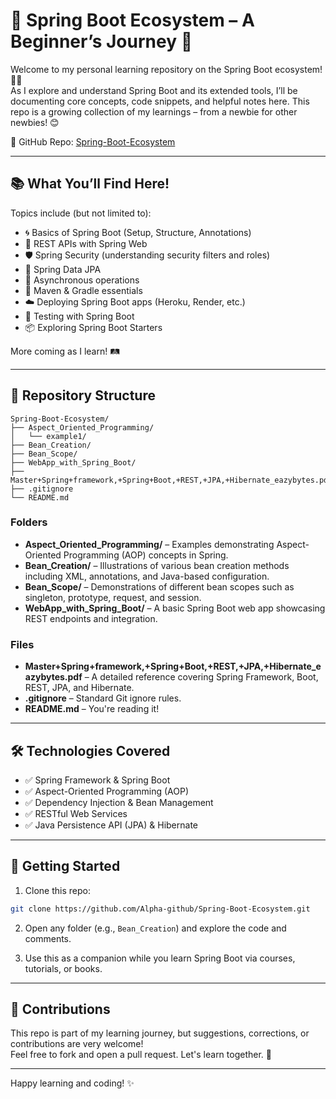 # 🌱 Spring Boot Ecosystem – A Beginner’s Journey 🚀

Welcome to my personal learning repository on the Spring Boot ecosystem! 🧑‍💻  
As I explore and understand Spring Boot and its extended tools, I’ll be documenting core concepts, code snippets, and helpful notes here. This repo is a growing collection of my learnings – from a newbie for other newbies! 😊

🔗 GitHub Repo: [Spring-Boot-Ecosystem](https://github.com/Alpha-github/Spring-Boot-Ecosystem)

---

## 📚 What You’ll Find Here!

Topics include (but not limited to):

- 🌀 Basics of Spring Boot (Setup, Structure, Annotations)
- 🔄 REST APIs with Spring Web
- 🛡️ Spring Security (understanding security filters and roles)
- 💾 Spring Data JPA
- 🧵 Asynchronous operations
- 🔧 Maven & Gradle essentials
- ☁️ Deploying Spring Boot apps (Heroku, Render, etc.)
- 🧪 Testing with Spring Boot
- 📦 Exploring Spring Boot Starters

More coming as I learn! 🛤️

---

## 📁 Repository Structure

```
Spring-Boot-Ecosystem/
├── Aspect_Oriented_Programming/
│   └── example1/
├── Bean_Creation/
├── Bean_Scope/
├── WebApp_with_Spring_Boot/
├── Master+Spring+framework,+Spring+Boot,+REST,+JPA,+Hibernate_eazybytes.pdf
├── .gitignore
└── README.md
```

### Folders

- **Aspect_Oriented_Programming/** – Examples demonstrating Aspect-Oriented Programming (AOP) concepts in Spring.
- **Bean_Creation/** – Illustrations of various bean creation methods including XML, annotations, and Java-based configuration.
- **Bean_Scope/** – Demonstrations of different bean scopes such as singleton, prototype, request, and session.
- **WebApp_with_Spring_Boot/** – A basic Spring Boot web app showcasing REST endpoints and integration.

### Files

- **Master+Spring+framework,+Spring+Boot,+REST,+JPA,+Hibernate_eazybytes.pdf** – A detailed reference covering Spring Framework, Boot, REST, JPA, and Hibernate.
- **.gitignore** – Standard Git ignore rules.
- **README.md** – You're reading it!

---

## 🛠️ Technologies Covered

- ✅ Spring Framework & Spring Boot
- ✅ Aspect-Oriented Programming (AOP)
- ✅ Dependency Injection & Bean Management
- ✅ RESTful Web Services
- ✅ Java Persistence API (JPA) & Hibernate

---

## 🚀 Getting Started

1. Clone this repo:

```bash
git clone https://github.com/Alpha-github/Spring-Boot-Ecosystem.git
```

2. Open any folder (e.g., `Bean_Creation`) and explore the code and comments.

3. Use this as a companion while you learn Spring Boot via courses, tutorials, or books.

---

## 🤝 Contributions

This repo is part of my learning journey, but suggestions, corrections, or contributions are very welcome!  
Feel free to fork and open a pull request. Let's learn together. 🌱

---

Happy learning and coding! ✨
